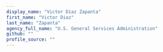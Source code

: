 ```yaml
---
display_name: "Victor Diaz Zapanta"
first_name: "Victor Diaz"
last_name: "Zapanta"
agency_full_name: "U.S. General Services Administration"
github: ""
profile_source: ""
---
```


